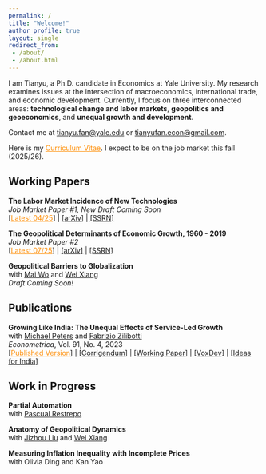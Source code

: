 ```yaml
---
permalink: /
title: "Welcome!"
author_profile: true
layout: single
redirect_from: 
 - /about/
 - /about.html
---
```


I am Tianyu, a Ph.D. candidate in Economics at Yale University. My research examines issues at the intersection of macroeconomics, international trade, and economic development. Currently, I focus on three interconnected areas: **technological change and labor markets**, **geopolitics and geoeconomics**, and **unequal growth and development**.

Contact me at <a href="mailto:tianyu.fan@yale.edu" style="color: darkorange;">tianyu.fan@yale.edu</a> or <a href="mailto:tianyufan.econ@gmail.com">tianyufan.econ@gmail.com</a>.

Here is my <a href="/files/CV_FAN_Tianyu.pdf" style="color: darkorange;" title="Download Tianyu Fan's CV">Curriculum Vitae</a>. I expect to be on the job market this fall (2025/26).

## Working Papers

**The Labor Market Incidence of New Technologies**  
*Job Market Paper #1, New Draft Coming Soon*  
[<a href="/files/FAN_Technology_Incidence.pdf" style="color: darkorange;">Latest 04/25</a>] | [[arXiv]](https://arxiv.org/abs/2504.04047) | [[SSRN]](https://ssrn.com/abstract=5160195)

**The Geopolitical Determinants of Economic Growth, 1960 - 2019**  
*Job Market Paper #2*  
[<a href="/files/FAN_Tianyu_Geopolitical_Growth.pdf" style="color: darkorange;">Latest 07/25</a>] | [[arXiv]](https://arxiv.org/abs/2507.04833) | [[SSRN]](https://ssrn.com/abstract=5341272)

**Geopolitical Barriers to Globalization**  
with [Mai Wo](https://sites.google.com/view/maiwo/) and [Wei Xiang](https://sites.google.com/view/wei-xiang)  
*Draft Coming Soon!*

## Publications

**Growing Like India: The Unequal Effects of Service-Led Growth**  
with [Michael Peters](https://mipeters.weebly.com) and [Fabrizio Zilibotti](https://campuspress.yale.edu/zilibotti/)  
*Econometrica*, Vol. 91, No. 4, 2023  
[<a href="/files/FPZ_UnequalGrowth.pdf" style="color: darkorange;">Published Version</a>] | [[Corrigendum]](/files/FPZ_Corrigendum.pdf) | [[Working Paper]](/files/FPZ_ECMA_final.pdf) | [[VoxDev]](https://voxdev.org/topic/macroeconomics-growth/how-services-drive-growth-emerging-economies-evidence-india) | [[Ideas for India]](https://www.ideasforindia.in/topics/macroeconomics/india-s-service-led-growth.html)

## Work in Progress

**Partial Automation**  
with [Pascual Restrepo](https://campuspress.yale.edu/pascualrestrepo/)

**Anatomy of Geopolitical Dynamics**  
with [Jizhou Liu](https://ljz0.github.io) and [Wei Xiang](https://sites.google.com/view/wei-xiang)

**Measuring Inflation Inequality with Incomplete Prices**  
with Olivia Ding and Kan Yao